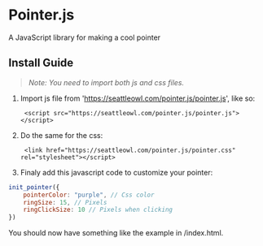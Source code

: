 # Pointer.js
A JavaScript library for making a cool pointer

## Install Guide
>_Note: You need to import both js and css files._

1. Import js file from 'https://seattleowl.com/pointer.js/pointer.js', like so:
		
		<script src="https://seattleowl.com/pointer.js/pointer.js"></script>
1. Do the same for the css:
		
		<link href="https://seattleowl.com/pointer.js/pointer.css" rel="stylesheet"></script>
1. Finaly add this javascript code to customize your pointer:
		
```javascript
init_pointer({
	pointerColor: "purple", // Css color
	ringSize: 15, // Pixels
	ringClickSize: 10 // Pixels when clicking
})
```
		
You should now have something like the example in /index.html.
